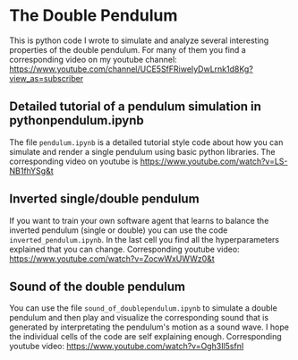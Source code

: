 # The Double Pendulum
This is python code I wrote to simulate and analyze several interesting properties of the double pendulum. For many of them you find a corresponding video on my youtube channel:
https://www.youtube.com/channel/UCE5SfFRiweIyDwLrnk1d8Kg?view_as=subscriber

## Detailed tutorial of a pendulum simulation in pythonpendulum.ipynb
The file `pendulum.ipynb` is a detailed tutorial style code about how you can simulate and render a single pendulum using basic python libraries. The corresponding video on youtube is
https://www.youtube.com/watch?v=LS-NB1fhYSg&t

## Inverted single/double pendulum
If you want to train your own software agent that learns to balance the inverted pendulum (single or double) you can use the code `inverted_pendulum.ipynb`. In the last cell you find all the hyperparameters explained that you can change. Corresponding youtube video:
https://www.youtube.com/watch?v=ZocwWxUWWz0&t

## Sound of the double pendulum
You can use the file `sound_of_doublependulum.ipynb` to simulate a double pendulum and then play and visualize the corresponding sound that is generated by interpretating the pendulum's motion as a sound wave. I hope the individual cells of the code are self explaining enough. Corresponding youtube video:
https://www.youtube.com/watch?v=Ogh3Il5sfnI
